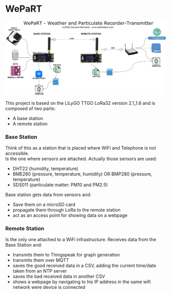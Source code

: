 # WePaRT

![WePaRT diagram](./media/wepart_diagram.png)

This project is based on the LiLyGO TTGO LoRa32 version 2.1_1.6 and is composed of two parts:  
- A base station
- A remote station

### Base Station
Think of this as a station that is placed where WiFi and Telephone is not accessible.  
Is the one where sensors are attached. Actually those sensors are used:  
- DHT22 (humidity, temperature)
- BME280 (pressure, temperature, humidity) OR BMP280 (pressure, temperature)
- SDS011 (particulate matter: PM10 and PM2.5)  

Base station gets data from sensors and:
- Save them on a microSD card
- propagate them through LoRa to the remote station
- act as an access point for showing data on a webpage

### Remote Station
Is the only one attached to a WiFi infrastructure. Receives data from the Base Station and:
- transmits them to Thingspeak for graph generation
- transmits them over MQTT
- saves the good received data in a CSV, adding the current time/date taken from an NTP server
- saves the bad received data in another CSV
- shows a webpage by navigating to his IP address in the same wifi network were device is connected
